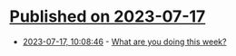 # [Published on 2023-07-17](index.md)

* [2023-07-17, 10:08:46](https://lobste.rs/s/zwqq3v/what_are_you_doing_this_week) - [What are you doing this week?](https://lobste.rs/s/zwqq3v/what_are_you_doing_this_week)
